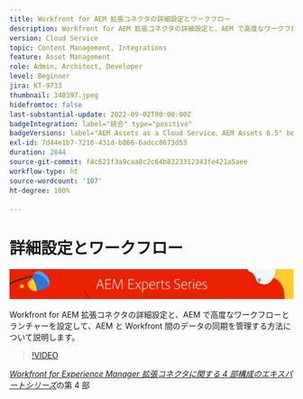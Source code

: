 ```yaml
---
title: Workfront for AEM 拡張コネクタの詳細設定とワークフロー
description: Workfront for AEM 拡張コネクタの詳細設定と、AEM で高度なワークフローとランチャーを設定して、AEM と Workfront 間のデータの同期を管理する方法について説明します。
version: Cloud Service
topic: Content Management, Integrations
feature: Asset Management
role: Admin, Architect, Developer
level: Beginner
jira: KT-9733
thumbnail: 340397.jpeg
hidefromtoc: false
last-substantial-update: 2022-09-02T00:00:00Z
badgeIntegration: label="統合" type="positive"
badgeVersions: label="AEM Assets as a Cloud Service、AEM Assets 6.5" before-title="false"
exl-id: 7d44e1b7-7216-431d-b866-6adcc8673d53
duration: 2844
source-git-commit: f4c621f3a9caa8c2c64b8323312343fe421a5aee
workflow-type: ht
source-wordcount: '107'
ht-degree: 100%

---
```


# 詳細設定とワークフロー

![AEM エキスパートシリーズ](./assets/banner.png)

Workfront for AEM 拡張コネクタの詳細設定と、AEM で高度なワークフローとランチャーを設定して、AEM と Workfront 間のデータの同期を管理する方法について説明します。

>[!VIDEO](https://video.tv.adobe.com/v/340397?quality=12&learn=on)

_[Workfront for Experience Manager 拡張コネクタに関する 4 部構成のエキスパートシリーズ](./overview.md)_&#x200B;の第 4 部
